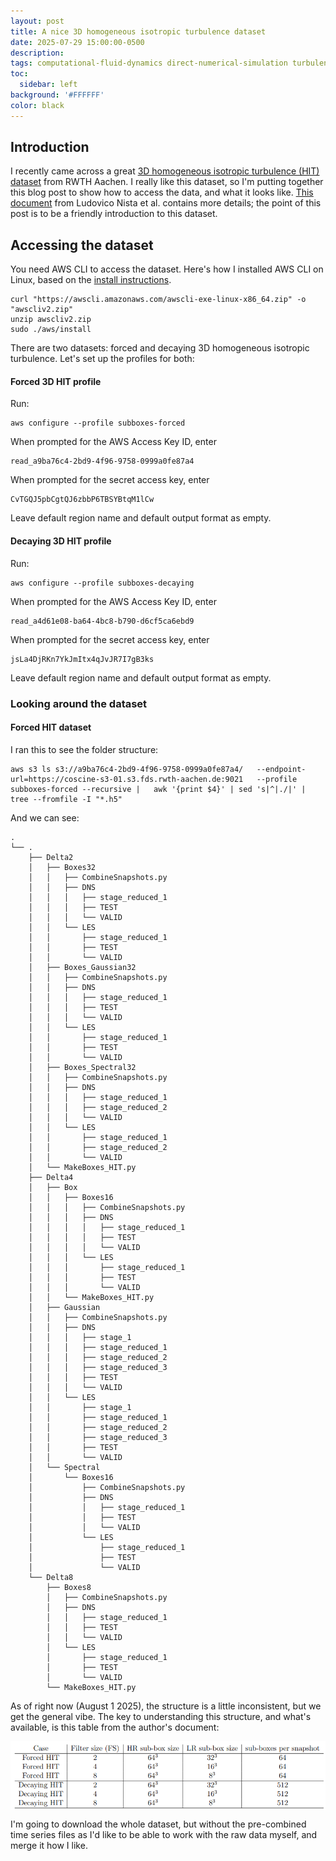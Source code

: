 ```yaml
---
layout: post
title: A nice 3D homogeneous isotropic turbulence dataset
date: 2025-07-29 15:00:00-0500
description: 
tags: computational-fluid-dynamics direct-numerical-simulation turbulence dataset
toc:
  sidebar: left
background: '#FFFFFF' 
color: black
---
```


## Introduction
I recently came across a great [3D homogeneous isotropic turbulence (HIT) dataset](https://publications.rwth-aachen.de/record/981830) from RWTH Aachen. I really like this dataset, so I'm putting together this blog post to show how to access the data, and what it looks like. [This document](https://publications.rwth-aachen.de/record/981830/files/DataAccess-and-DataDescription_981830.pdf) from Ludovico Nista et al. contains more details; the point of this post is to be a friendly introduction to this dataset.

## Accessing the dataset
You need AWS CLI to access the dataset. Here's how I installed AWS CLI on Linux, based on the [install instructions](https://docs.aws.amazon.com/cli/latest/userguide/getting-started-install.html).
```
curl "https://awscli.amazonaws.com/awscli-exe-linux-x86_64.zip" -o "awscliv2.zip"
unzip awscliv2.zip
sudo ./aws/install
```
There are two datasets: forced and decaying 3D homogeneous isotropic turbulence. Let's set up the profiles for both:

#### Forced 3D HIT profile

Run:
```
aws configure --profile subboxes-forced
```
When prompted for the AWS Access Key ID, enter

```
read_a9ba76c4-2bd9-4f96-9758-0999a0fe87a4
```
When prompted for the secret access key, enter
```
CvTGQJ5pbCgtQJ6zbbP6TBSYBtqM1lCw
```
Leave default region name and default output format as empty.

#### Decaying 3D HIT profile
Run:
```
aws configure --profile subboxes-decaying
```
When prompted for the AWS Access Key ID, enter

```
read_a4d61e08-ba64-4bc8-b790-d6cf5ca6ebd9
```
When prompted for the secret access key, enter
```
jsLa4DjRKn7YkJmItx4qJvJR7I7gB3ks
```
Leave default region name and default output format as empty.

### Looking around the dataset

#### Forced HIT dataset
I ran this to see the folder structure:
```
aws s3 ls s3://a9ba76c4-2bd9-4f96-9758-0999a0fe87a4/   --endpoint-url=https://coscine-s3-01.s3.fds.rwth-aachen.de:9021   --profile subboxes-forced --recursive |   awk '{print $4}' | sed 's|^|./|' | tree --fromfile -I "*.h5"
```
And we can see:
```
.
└── .
    ├── Delta2
    │   ├── Boxes32
    │   │   ├── CombineSnapshots.py
    │   │   ├── DNS
    │   │   │   ├── stage_reduced_1
    │   │   │   ├── TEST
    │   │   │   └── VALID
    │   │   └── LES
    │   │       ├── stage_reduced_1
    │   │       ├── TEST
    │   │       └── VALID
    │   ├── Boxes_Gaussian32
    │   │   ├── CombineSnapshots.py
    │   │   ├── DNS
    │   │   │   ├── stage_reduced_1
    │   │   │   ├── TEST
    │   │   │   └── VALID
    │   │   └── LES
    │   │       ├── stage_reduced_1
    │   │       ├── TEST
    │   │       └── VALID
    │   ├── Boxes_Spectral32
    │   │   ├── CombineSnapshots.py
    │   │   ├── DNS
    │   │   │   ├── stage_reduced_1
    │   │   │   ├── stage_reduced_2
    │   │   │   └── VALID
    │   │   └── LES
    │   │       ├── stage_reduced_1
    │   │       ├── stage_reduced_2
    │   │       └── VALID
    │   └── MakeBoxes_HIT.py
    ├── Delta4
    │   ├── Box
    │   │   ├── Boxes16
    │   │   │   ├── CombineSnapshots.py
    │   │   │   ├── DNS
    │   │   │   │   ├── stage_reduced_1
    │   │   │   │   ├── TEST
    │   │   │   │   └── VALID
    │   │   │   └── LES
    │   │   │       ├── stage_reduced_1
    │   │   │       ├── TEST
    │   │   │       └── VALID
    │   │   └── MakeBoxes_HIT.py
    │   ├── Gaussian
    │   │   ├── CombineSnapshots.py
    │   │   ├── DNS
    │   │   │   ├── stage_1
    │   │   │   ├── stage_reduced_1
    │   │   │   ├── stage_reduced_2
    │   │   │   ├── stage_reduced_3
    │   │   │   ├── TEST
    │   │   │   └── VALID
    │   │   └── LES
    │   │       ├── stage_1
    │   │       ├── stage_reduced_1
    │   │       ├── stage_reduced_2
    │   │       ├── stage_reduced_3
    │   │       ├── TEST
    │   │       └── VALID
    │   └── Spectral
    │       └── Boxes16
    │           ├── CombineSnapshots.py
    │           ├── DNS
    │           │   ├── stage_reduced_1
    │           │   ├── TEST
    │           │   └── VALID
    │           └── LES
    │               ├── stage_reduced_1
    │               ├── TEST
    │               └── VALID
    └── Delta8
        ├── Boxes8
        │   ├── CombineSnapshots.py
        │   ├── DNS
        │   │   ├── stage_reduced_1
        │   │   ├── TEST
        │   │   └── VALID
        │   └── LES
        │       ├── stage_reduced_1
        │       ├── TEST
        │       └── VALID
        └── MakeBoxes_HIT.py
```

As of right now (August 1 2025), the structure is a little inconsistent, but we get the general vibe. The key to understanding this structure, and what's available, is this table from the author's document:


<img src="/images/HIT_table.png"
     style="display: block; margin: 0 auto;"
     alt="Available data"/>

I'm going to download the whole dataset, but without the pre-combined time series files as I'd like to be able to work with the raw data myself, and merge it how I like.

```

```
